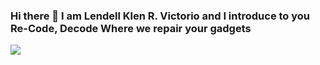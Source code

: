 ### Hi there 👋 I am Lendell Klen R. Victorio and I introduce to you Re-Code, Decode Where we repair your gadgets

<img src="https://i.postimg.cc/zv98Rjn8/MT101-IIA-Lendell-Klen-Victorio-Callcard.jpg" />
